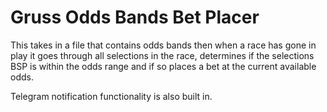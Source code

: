 # Gruss Odds Bands Bet Placer
This takes in a file that contains odds bands then when a race has gone in play it goes through all selections in the race, determines if the selections BSP is within the odds range and if so places a bet at the current available odds.

Telegram notification functionality is also built in.
